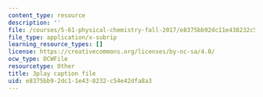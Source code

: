 ```yaml
---
content_type: resource
description: ''
file: /courses/5-61-physical-chemistry-fall-2017/e8375bb92dc11e438232c54e42dfa8a3_sZlTriaYRM0.srt
file_type: application/x-subrip
learning_resource_types: []
license: https://creativecommons.org/licenses/by-nc-sa/4.0/
ocw_type: OCWFile
resourcetype: Other
title: 3play caption file
uid: e8375bb9-2dc1-1e43-8232-c54e42dfa8a3
---
```

